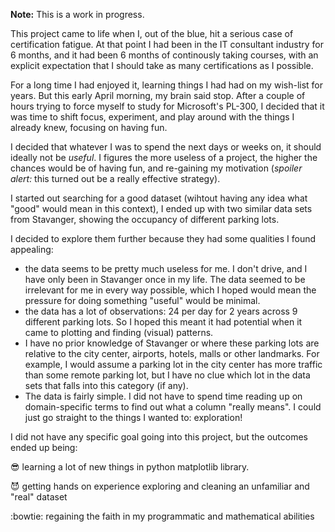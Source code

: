 **Note:** This is a work in progress. 

This project came to life when I, out of the blue, hit a serious case of certification fatigue. At that point I had been in the IT consultant industry for 6 months, and it had been 6 months of continously taking courses, with an explicit expectation that I should take as many certifications as I possible. 

For a long time I had enjoyed it, learning things I had had on my wish-list for years. But this early April morning, my brain said stop. After a couple of hours trying to force myself to study for Microsoft's PL-300, I decided that it was time to shift focus, experiment, and play around with the things I already knew, focusing on having fun.

I decided that whatever I was to spend the next days or weeks on, it should ideally not be *useful*. I figures the more useless of a project, the higher the chances would be of having fun, and re-gaining my motivation (*spoiler alert:* this turned out be a really effective strategy). 

I started out searching for a good dataset (wihtout having any idea what "good" would mean in this context), I ended up with  two similar data sets from Stavanger, showing the occupancy of different parking lots. 

I decided to explore them further because they had some qualities I found appealing: 
- the data seems to be pretty much useless for me. I don't drive, and I have only been in Stavanger once in my life. The data seemed to be irrelevant for me in every way possible, which I hoped would mean the pressure for doing something "useful" would be minimal.
- the data has a lot of observations: 24 per day for 2 years across 9 different parking lots. So I hoped this meant it had  potential when it came to plotting and finding (visual) patterns.
- I have no prior knowledge of Stavanger or where these parking lots are relative to the city center, airports, hotels, malls or other landmarks. For example, I would assume a parking lot in the city center has more traffic than some remote parking lot, but I have no clue which lot in the data sets that falls into this category (if any). 
- The data is fairly simple. I did not have to spend time reading up on domain-specific terms to find out what a column "really means". I could just go straight to the things I wanted to: exploration! 

I did not have any specific goal going into this project, but the outcomes ended up being: 

:sunglasses: learning a lot of new things in python matplotlib library.

:smiling_imp: getting hands on experience exploring and cleaning an unfamiliar and "real" dataset

:bowtie: regaining the faith in my programmatic and mathematical abilities